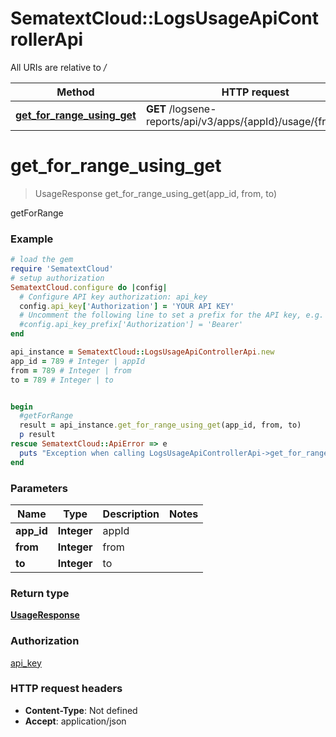 # SematextCloud::LogsUsageApiControllerApi

All URIs are relative to */*

| Method                                                                              | HTTP request                                                   | Description |
| ----------------------------------------------------------------------------------- | -------------------------------------------------------------- | ----------- |
| [**get_for_range_using_get**](LogsUsageApiControllerApi.md#get_for_range_using_get) | **GET** /logsene-reports/api/v3/apps/{appId}/usage/{from}/{to} | getForRange |

# **get_for_range_using_get**

> UsageResponse get_for_range_using_get(app_id, from, to)

getForRange

### Example

```ruby
# load the gem
require 'SematextCloud'
# setup authorization
SematextCloud.configure do |config|
  # Configure API key authorization: api_key
  config.api_key['Authorization'] = 'YOUR API KEY'
  # Uncomment the following line to set a prefix for the API key, e.g. 'Bearer' (defaults to nil)
  #config.api_key_prefix['Authorization'] = 'Bearer'
end

api_instance = SematextCloud::LogsUsageApiControllerApi.new
app_id = 789 # Integer | appId
from = 789 # Integer | from
to = 789 # Integer | to


begin
  #getForRange
  result = api_instance.get_for_range_using_get(app_id, from, to)
  p result
rescue SematextCloud::ApiError => e
  puts "Exception when calling LogsUsageApiControllerApi->get_for_range_using_get: #{e}"
end
```

### Parameters

| Name       | Type        | Description | Notes |
| ---------- | ----------- | ----------- | ----- |
| **app_id** | **Integer** | appId       |
| **from**   | **Integer** | from        |
| **to**     | **Integer** | to          |

### Return type

[**UsageResponse**](UsageResponse.md)

### Authorization

[api_key](../README.md#api_key)

### HTTP request headers

- **Content-Type**: Not defined
- **Accept**: application/json

